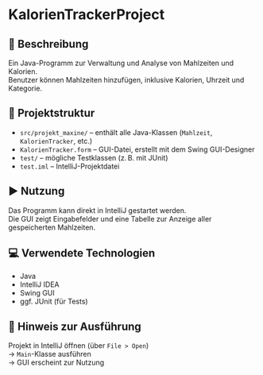 # KalorienTrackerProject

## 📌 Beschreibung
Ein Java-Programm zur Verwaltung und Analyse von Mahlzeiten und Kalorien.  
Benutzer können Mahlzeiten hinzufügen, inklusive Kalorien, Uhrzeit und Kategorie.

## 📁 Projektstruktur
- `src/projekt_maxine/` – enthält alle Java-Klassen (`Mahlzeit`, `KalorienTracker`, etc.)
- `KalorienTracker.form` – GUI-Datei, erstellt mit dem Swing GUI-Designer
- `test/` – mögliche Testklassen (z. B. mit JUnit)
- `test.iml` – IntelliJ-Projektdatei

## ▶️ Nutzung
Das Programm kann direkt in IntelliJ gestartet werden.  
Die GUI zeigt Eingabefelder und eine Tabelle zur Anzeige aller gespeicherten Mahlzeiten.

## 💻 Verwendete Technologien
- Java
- IntelliJ IDEA
- Swing GUI
- ggf. JUnit (für Tests)

## 📌 Hinweis zur Ausführung
Projekt in IntelliJ öffnen (über `File > Open`)  
→ `Main`-Klasse ausführen  
→ GUI erscheint zur Nutzung


